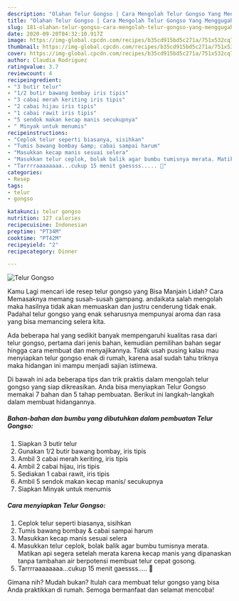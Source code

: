 ```yaml
---
description: "Olahan Telur Gongso | Cara Mengolah Telur Gongso Yang Menggugah Selera"
title: "Olahan Telur Gongso | Cara Mengolah Telur Gongso Yang Menggugah Selera"
slug: 181-olahan-telur-gongso-cara-mengolah-telur-gongso-yang-menggugah-selera
date: 2020-09-20T04:32:10.917Z
image: https://img-global.cpcdn.com/recipes/b35cd915bd5c271a/751x532cq70/telur-gongso-foto-resep-utama.jpg
thumbnail: https://img-global.cpcdn.com/recipes/b35cd915bd5c271a/751x532cq70/telur-gongso-foto-resep-utama.jpg
cover: https://img-global.cpcdn.com/recipes/b35cd915bd5c271a/751x532cq70/telur-gongso-foto-resep-utama.jpg
author: Claudia Rodriguez
ratingvalue: 3.7
reviewcount: 4
recipeingredient:
- "3 butir telur"
- "1/2 butir bawang bombay iris tipis"
- "3 cabai merah keriting iris tipis"
- "2 cabai hijau iris tipis"
- "1 cabai rawit iris tipis"
- "5 sendok makan kecap manis secukupnya"
- " Minyak untuk menumis"
recipeinstructions:
- "Ceplok telur seperti biasanya, sisihkan"
- "Tumis bawang bombay &amp; cabai sampai harum"
- "Masukkan kecap manis sesuai selera"
- "Masukkan telur ceplok, bolak balik agar bumbu tumisnya merata. Matikan api segera setelah merata karena kecap manis yang dipanaskan tanpa tambahan air berpotensi membuat telur cepat gosong."
- "Tarrrraaaaaaaa...cukup 15 menit gaessss..... 🤭"
categories:
- Resep
tags:
- telur
- gongso

katakunci: telur gongso 
nutrition: 127 calories
recipecuisine: Indonesian
preptime: "PT34M"
cooktime: "PT42M"
recipeyield: "2"
recipecategory: Dinner

---
```



![Telur Gongso](https://img-global.cpcdn.com/recipes/b35cd915bd5c271a/751x532cq70/telur-gongso-foto-resep-utama.jpg)

Kamu Lagi mencari ide resep telur gongso yang Bisa Manjain Lidah? Cara Memasaknya memang susah-susah gampang. andaikata salah mengolah maka hasilnya tidak akan memuaskan dan justru cenderung tidak enak. Padahal telur gongso yang enak seharusnya mempunyai aroma dan rasa yang bisa memancing selera kita.



Ada beberapa hal yang sedikit banyak mempengaruhi kualitas rasa dari telur gongso, pertama dari jenis bahan, kemudian pemilihan bahan segar hingga cara membuat dan menyajikannya. Tidak usah pusing kalau mau menyiapkan telur gongso enak di rumah, karena asal sudah tahu triknya maka hidangan ini mampu menjadi sajian istimewa.


Di bawah ini ada beberapa tips dan trik praktis dalam mengolah telur gongso yang siap dikreasikan. Anda bisa menyiapkan Telur Gongso memakai 7 bahan dan 5 tahap pembuatan. Berikut ini langkah-langkah dalam membuat hidangannya.

<!--inarticleads1-->

##### Bahan-bahan dan bumbu yang dibutuhkan dalam pembuatan Telur Gongso:

1. Siapkan 3 butir telur
1. Gunakan 1/2 butir bawang bombay, iris tipis
1. Ambil 3 cabai merah keriting, iris tipis
1. Ambil 2 cabai hijau, iris tipis
1. Sediakan 1 cabai rawit, iris tipis
1. Ambil 5 sendok makan kecap manis/ secukupnya
1. Siapkan  Minyak untuk menumis




<!--inarticleads2-->

##### Cara menyiapkan Telur Gongso:

1. Ceplok telur seperti biasanya, sisihkan
1. Tumis bawang bombay &amp; cabai sampai harum
1. Masukkan kecap manis sesuai selera
1. Masukkan telur ceplok, bolak balik agar bumbu tumisnya merata. Matikan api segera setelah merata karena kecap manis yang dipanaskan tanpa tambahan air berpotensi membuat telur cepat gosong.
1. Tarrrraaaaaaaa...cukup 15 menit gaessss..... 🤭




Gimana nih? Mudah bukan? Itulah cara membuat telur gongso yang bisa Anda praktikkan di rumah. Semoga bermanfaat dan selamat mencoba!
